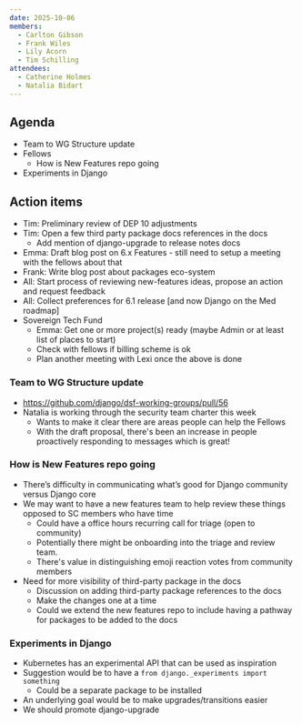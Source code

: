 ```yaml
---
date: 2025-10-06
members:
  - Carlton Gibson
  - Frank Wiles
  - Lily Acorn
  - Tim Schilling
attendees:
  - Catherine Holmes
  - Natalia Bidart
---
```


## Agenda

- Team to WG Structure update
- Fellows
    - How is New Features repo going
- Experiments in Django


## Action items

- Tim: Preliminary review of DEP 10 adjustments
- Tim: Open a few third party package docs references in the docs
    - Add mention of django-upgrade to release notes docs 
- Emma: Draft blog post on 6.x Features - still need to setup a meeting with the fellows about that
- Frank: Write blog post about packages eco-system
- All: Start process of reviewing new-features ideas, propose an action and request feedback
- All: Collect preferences for 6.1 release [and now Django on the Med roadmap]
- Sovereign Tech Fund
    - Emma: Get one or more project(s) ready (maybe Admin or at least list of places to start)
    - Check with fellows if billing scheme is ok
    - Plan another meeting with Lexi once the above is done

### Team to WG Structure update

- https://github.com/django/dsf-working-groups/pull/56
- Natalia is working through the security team charter this week
    - Wants to make it clear there are areas people can help the Fellows
    - With the draft proposal, there's been an increase in people proactively responding to messages which is great!

### How is New Features repo going

- There’s difficulty in communicating what’s good for Django community versus Django core
- We may want to have a new features team to help review these things opposed to SC members who have time
    - Could have a office hours recurring call for triage (open to community)
    - Potentially there might be onboarding into the triage and review team.
    - There's value in distinguishing emoji reaction votes from community members
- Need for more visibility of third-party package in the docs
    - Discussion on adding third-party package references to the docs
    - Make the changes one at a time
    - Could we extend the new features repo to include having a pathway for packages to be added to the docs

### Experiments in Django

- Kubernetes has an experimental API that can be used as inspiration
- Suggestion would be to have a `from django._experiments import something`
    - Could be a separate package to be installed
- An underlying goal would be to make upgrades/transitions easier
- We should promote django-upgrade
